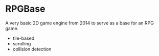 RPGBase
====================

A very basic 2D game engine from 2014 to serve as a base for an RPG game.

- tile-based
- scrolling
- collision detection
